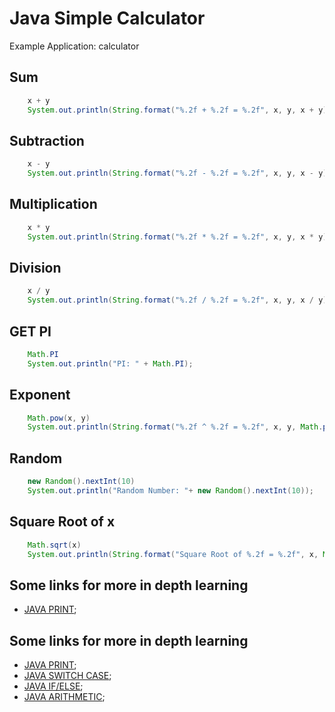 # Java Simple Calculator
Example Application: calculator

## Sum

```java
	x + y
	System.out.println(String.format("%.2f + %.2f = %.2f", x, y, x + y));
```

## Subtraction

```java
	x - y
	System.out.println(String.format("%.2f - %.2f = %.2f", x, y, x - y));
```

## Multiplication

```java
	x * y
	System.out.println(String.format("%.2f * %.2f = %.2f", x, y, x * y));
```

## Division

```java
	x / y
	System.out.println(String.format("%.2f / %.2f = %.2f", x, y, x / y));
````

## GET PI

```java
	Math.PI
	System.out.println("PI: " + Math.PI);
```

## Exponent

```java
	Math.pow(x, y)
	System.out.println(String.format("%.2f ^ %.2f = %.2f", x, y, Math.pow(x, y)));
```

## Random

```java
	new Random().nextInt(10)
	System.out.println("Random Number: "+ new Random().nextInt(10));
```

## Square Root of x

```java
	Math.sqrt(x)
	System.out.println(String.format("Square Root of %.2f = %.2f", x, Math.sqrt(x)));
```
## Some links for more in depth learning
* [JAVA PRINT](https://github.com/fefong/java_print);

## Some links for more in depth learning

* [JAVA PRINT](https://github.com/fefong/java_print);
* [JAVA SWITCH CASE](https://github.com/fefong/java_switch);
* [JAVA IF/ELSE](https://github.com/fefong/java_ifElse);
* [JAVA ARITHMETIC](https://github.com/fefong/java_calculator);
